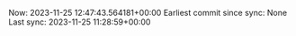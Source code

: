 Now: 2023-11-25 12:47:43.564181+00:00 Earliest commit since sync: None Last sync: 2023-11-25 11:28:59+00:00

